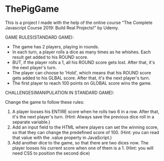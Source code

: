 # ThePigGame
This is a project I made with the help of the online course "The Complete Javascript Course 2019: Build Real Projects!" by Udemy.

GAME RULES(STANDARD GAME):

- The game has 2 players, playing in rounds.
- In each turn, a player rolls a dice as many times as he whishes. Each result get added to his ROUND score.
- BUT, if the player rolls a 1, all his ROUND score gets lost. After that, it's the next player's turn.
- The player can choose to 'Hold', which means that his ROUND score gets added to his GLBAL score. After that, it's the next player's turn.
- The first player to reach 100 points on GLOBAL score wins the game.

CHALLENGES(MANIPULATION IN STANDARD GAME):

Change the game to follow these rules:
1. A player looses his ENTIRE score when he rolls two 6 in a row. After that, it's the next player's turn. (Hint: Always save the previous dice roll in a separate variable.)
2. Add an input field to the HTML where players can set the winning score, so that they can change the predefined score of 100. (Hint: you can read that value with the .value property in JavaScript.)
3. Add another dice to the game, so that there are two dices now. The player looses his current score when one of them is a 1. (Hint: you will need CSS to position the second dice)
